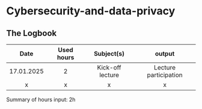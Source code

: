 # Cybersecurity-and-data-privacy
## The Logbook
| Date  | Used hours | Subject(s) |  output |
| :---:         |     :---:      |     :---:      |     :---:      |
| 17.01.2025 | 2 | Kick-off lecture | Lecture participation |
| x | x | x | x |

Summary of hours input: 2h
